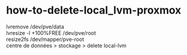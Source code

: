 # how-to-delete-local_lvm-proxmox

lvremove /dev/pve/data
<br>
lvresize -l +100%FREE /dev/pve/root
<br>
resize2fs /dev/mapper/pve-root
<br>
centre de données > stockage > delete local-lvm
